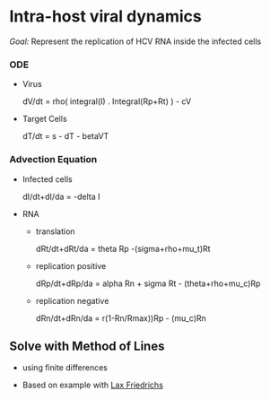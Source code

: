 # Intra-host viral dynamics

*Goal:* Represent the replication of HCV RNA inside the infected cells

### ODE

- Virus 

  dV/dt = rho( integral(I) . Integral(Rp+Rt) ) - cV

- Target Cells 
    
    dT/dt = s - dT - betaVT

### Advection Equation

- Infected cells 

  dI/dt+dI/da = -delta I

- RNA 
    - translation 

      dRt/dt+dRt/da = theta Rp -(sigma+rho+mu_t)Rt 
      
    - replication positive 

       dRp/dt+dRp/da = 
       alpha Rn + sigma Rt - (theta+rho+mu_c)Rp

    - replication negative 

       dRn/dt+dRn/da = r(1-Rn/Rmax))Rp - (mu_c)Rn


## Solve with Method of Lines

- using finite differences

- Based on example with [Lax Friedrichs](http://people.bu.edu/andasari/courses/numericalpython/Week11Lecture18/laxfriedrichs_periodic.py)